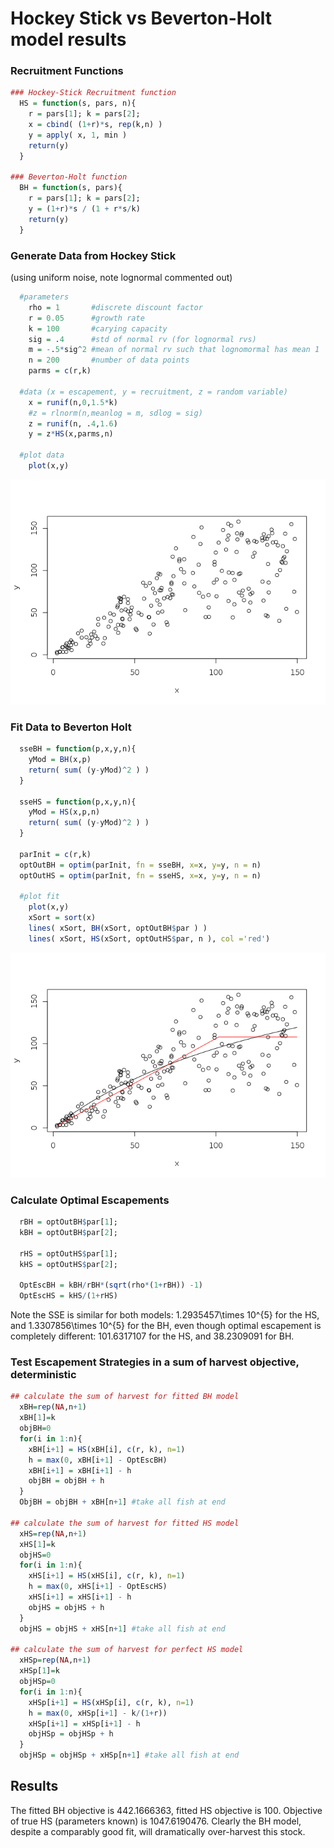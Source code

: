 # Hockey Stick vs Beverton-Holt model results


### Recruitment Functions


```r
### Hockey-Stick Recruitment function
  HS = function(s, pars, n){
    r = pars[1]; k = pars[2]; 
    x = cbind( (1+r)*s, rep(k,n) )
    y = apply( x, 1, min )
    return(y)
  }

### Beverton-Holt function
  BH = function(s, pars){
    r = pars[1]; k = pars[2];
    y = (1+r)*s / (1 + r*s/k)
    return(y)
  }
```


### Generate Data from Hockey Stick 

(using uniform noise, note lognormal commented out)


```r
  #parameters
    rho = 1       #discrete discount factor
    r = 0.05      #growth rate
    k = 100       #carying capacity
    sig = .4      #std of normal rv (for lognormal rvs)
    m = -.5*sig^2 #mean of normal rv such that lognomormal has mean 1
    n = 200       #number of data points
    parms = c(r,k)
  
  #data (x = escapement, y = recruitment, z = random variable)
    x = runif(n,0,1.5*k)
    #z = rlnorm(n,meanlog = m, sdlog = sig)
    z = runif(n, .4,1.6)
    y = z*HS(x,parms,n)
  
  #plot data
    plot(x,y)
```

![](HockeyStick_v_BervertonHolt_files/figure-html/unnamed-chunk-2-1.png)<!-- -->


### Fit Data to Beverton Holt


```r
  sseBH = function(p,x,y,n){
    yMod = BH(x,p)
    return( sum( (y-yMod)^2 ) )
  }

  sseHS = function(p,x,y,n){
    yMod = HS(x,p,n)
    return( sum( (y-yMod)^2 ) )
  }
  
  parInit = c(r,k)
  optOutBH = optim(parInit, fn = sseBH, x=x, y=y, n = n)
  optOutHS = optim(parInit, fn = sseHS, x=x, y=y, n = n)
  
  #plot fit
    plot(x,y)
    xSort = sort(x)
    lines( xSort, BH(xSort, optOutBH$par ) )
    lines( xSort, HS(xSort, optOutHS$par, n ), col ='red')
```

![](HockeyStick_v_BervertonHolt_files/figure-html/unnamed-chunk-3-1.png)<!-- -->


### Calculate Optimal Escapements


```r
  rBH = optOutBH$par[1];
  kBH = optOutBH$par[2]; 
  
  rHS = optOutHS$par[1];
  kHS = optOutHS$par[2]; 
  
  OptEscBH = kBH/rBH*(sqrt(rho*(1+rBH)) -1)
  OptEscHS = kHS/(1+rHS)
```


Note the SSE is similar for both models: 1.2935457\times 10^{5} for the HS, and 1.3307856\times 10^{5} for the BH, even though optimal escapement is completely different: 101.6317107 for the HS, and 38.2309091 for BH.


### Test Escapement Strategies in a sum of harvest objective, deterministic


```r
## calculate the sum of harvest for fitted BH model    
  xBH=rep(NA,n+1)
  xBH[1]=k    
  objBH=0    
  for(i in 1:n){
    xBH[i+1] = HS(xBH[i], c(r, k), n=1)
    h = max(0, xBH[i+1] - OptEscBH)
    xBH[i+1] = xBH[i+1] - h
    objBH = objBH + h
  }    
  ObjBH = objBH + xBH[n+1] #take all fish at end

## calculate the sum of harvest for fitted HS model   
  xHS=rep(NA,n+1)
  xHS[1]=k    
  objHS=0    
  for(i in 1:n){
    xHS[i+1] = HS(xHS[i], c(r, k), n=1)
    h = max(0, xHS[i+1] - OptEscHS)
    xHS[i+1] = xHS[i+1] - h
    objHS = objHS + h
  }  
  objHS = objHS + xHS[n+1] #take all fish at end
  
## calculate the sum of harvest for perfect HS model   
  xHSp=rep(NA,n+1)
  xHSp[1]=k    
  objHSp=0    
  for(i in 1:n){
    xHSp[i+1] = HS(xHSp[i], c(r, k), n=1)
    h = max(0, xHSp[i+1] - k/(1+r))
    xHSp[i+1] = xHSp[i+1] - h
    objHSp = objHSp + h
  }  
  objHSp = objHSp + xHSp[n+1] #take all fish at end
```


## Results


The fitted BH objective is 442.1666363, fitted HS objective is 100.  Objective of true HS (parameters known) is 1047.6190476. Clearly the BH model, despite a comparably good fit, will dramatically over-harvest this stock.  

